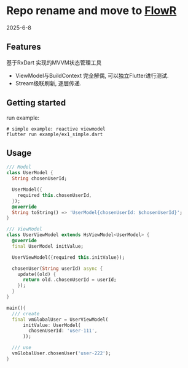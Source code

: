 # Repo rename and move to [FlowR](https://github.com/Hu-Wentao/flowr)
2025-6-8

## Features

基于RxDart 实现的MVVM状态管理工具

- ViewModel与BuildContext 完全解偶, 可以独立Flutter进行测试.
- Stream级联刷新, 逐层传递.

## Getting started

run example:

```shell
# simple example: reactive viewmodel
flutter run example/ex1_simple.dart
```

## Usage

```dart
/// Model
class UserModel {
  String chosenUserId;

  UserModel({
    required this.chosenUserId,
  });
  @override
  String toString() => 'UserModel{chosenUserId: $chosenUserId}';
}

/// ViewModel
class UserViewModel extends HsViewModel<UserModel> {
  @override
  final UserModel initValue;

  UserViewModel({required this.initValue});

  chosenUser(String userId) async {
    update((old) {
      return old..chosenUserId = userId;
    });
  }
}

main(){
  /// create
  final vmGlobalUser = UserViewModel(
      initValue: UserModel(
        chosenUserId: 'user-111',
      ));

  /// use
  vmGlobalUser.chosenUser('user-222');
}
```
